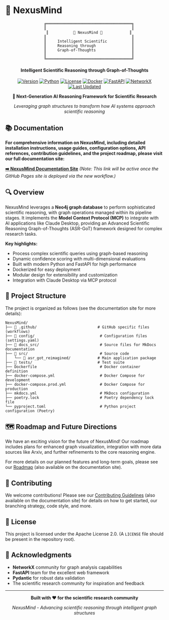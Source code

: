 # 🧠 NexusMind

<div align="center">

```
    ╔══════════════════════════════════════╗
    ║                                      ║
    ║           🧠 NexusMind 🧠            ║
    ║                                      ║
    ║     Intelligent Scientific           ║
    ║     Reasoning through                ║
    ║     Graph-of-Thoughts                ║
    ║                                      ║
    ╚══════════════════════════════════════╝
```

#### **Intelligent Scientific Reasoning through Graph-of-Thoughts**

[![Version](https://img.shields.io/badge/version-0.1.0-blue.svg)](https://github.com/SaptaDey/NexusMind/releases)
[![Python](https://img.shields.io/badge/python-3.11+-blue.svg)](https://www.python.org/downloads/)
[![License](https://img.shields.io/badge/license-Apache_2.0-green.svg)](LICENSE) <!-- Assuming LICENSE file will be added -->
[![Docker](https://img.shields.io/badge/docker-ready-brightgreen.svg)](Dockerfile)
[![FastAPI](https://img.shields.io/badge/FastAPI-0.111.0-009688.svg)](https://fastapi.tiangolo.com)
[![NetworkX](https://img.shields.io/badge/NetworkX-3.3-orange.svg)](https://networkx.org)
[![Last Updated](https://img.shields.io/badge/last_updated-May_2024-lightgrey.svg)](CHANGELOG.md)
<!-- Add a GitHub Actions badge for documentation build once active -->
<!-- [![Docs](https://github.com/sapta-dey/NexusMind-2.0/actions/workflows/gh-pages.yml/badge.svg)](https://github.com/sapta-dey/NexusMind-2.0/actions/workflows/gh-pages.yml) -->

</div>

<div align="center">
  <p><strong>🚀 Next-Generation AI Reasoning Framework for Scientific Research</strong></p>
  <p><em>Leveraging graph structures to transform how AI systems approach scientific reasoning</em></p>
</div>

## 📚 Documentation

**For comprehensive information on NexusMind, including detailed installation instructions, usage guides, configuration options, API references, contribution guidelines, and the project roadmap, please visit our full documentation site:**

**[➡️ NexusMind Documentation Site](https://sapta-dey.github.io/NexusMind-2.0/)** 
*(Note: This link will be active once the GitHub Pages site is deployed via the new workflow.)*

## 🔍 Overview

NexusMind leverages a **Neo4j graph database** to perform sophisticated scientific reasoning, with graph operations managed within its pipeline stages. It implements the **Model Context Protocol (MCP)** to integrate with AI applications like Claude Desktop, providing an Advanced Scientific Reasoning Graph-of-Thoughts (ASR-GoT) framework designed for complex research tasks.

**Key highlights:**
- Process complex scientific queries using graph-based reasoning
- Dynamic confidence scoring with multi-dimensional evaluations 
- Built with modern Python and FastAPI for high performance
- Dockerized for easy deployment
- Modular design for extensibility and customization
- Integration with Claude Desktop via MCP protocol

## 📂 Project Structure

The project is organized as follows (see the documentation site for more details):
```
NexusMind/
├── 📁 .github/                           # GitHub specific files (workflows)
├── 📁 config/                             # Configuration files (settings.yaml)
├── 📁 docs_src/                           # Source files for MkDocs documentation
├── 📁 src/                                # Source code
│   └── 📁 asr_got_reimagined/            # Main application package
├── 📁 tests/                             # Test suite
├── Dockerfile                            # Docker container definition
├── docker-compose.yml                    # Docker Compose for development
├── docker-compose.prod.yml               # Docker Compose for production
├── mkdocs.yml                            # MkDocs configuration
├── poetry.lock                           # Poetry dependency lock file
└── pyproject.toml                        # Python project configuration (Poetry)
```

## 🗺️ Roadmap and Future Directions

We have an exciting vision for the future of NexusMind! Our roadmap includes plans for enhanced graph visualization, integration with more data sources like Arxiv, and further refinements to the core reasoning engine.

For more details on our planned features and long-term goals, please see our [Roadmap](ROADMAP.md) (also available on the documentation site).

## 🤝 Contributing

We welcome contributions! Please see our [Contributing Guidelines](CONTRIBUTING.md) (also available on the documentation site) for details on how to get started, our branching strategy, code style, and more.

## 📄 License

This project is licensed under the Apache License 2.0. (A `LICENSE` file should be present in the repository root).

## 🙏 Acknowledgments

- **NetworkX** community for graph analysis capabilities
- **FastAPI** team for the excellent web framework
- **Pydantic** for robust data validation
- The scientific research community for inspiration and feedback

---

<div align="center">
  <p><strong>Built with ❤️ for the scientific research community</strong></p>
  <p><em>NexusMind - Advancing scientific reasoning through intelligent graph structures</em></p>
</div>